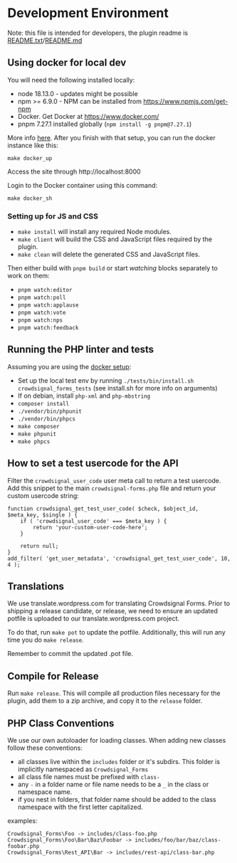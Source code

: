 
# Development Environment

Note: this file is intended for developers, the plugin readme
is [README.txt](../README.txt)/[README.md](../README.md)

## Using docker for local dev

You will need the following installed locally:
* node 18.13.0 - updates might be possible
* npm >= 6.9.0 - NPM can be installed from https://www.npmjs.com/get-npm
* Docker. Get Docker at https://www.docker.com/
* pnpm 7.27.1 installed globally (`npm install -g pnpm@7.27.1`)

More info [here](../docker/README.md). After you finish with that setup, you 
can run the docker instance like this:

```
make docker_up
```

Access the site through http://localhost:8000

Login to the Docker container using this command:
```
make docker_sh
```

### Setting up for JS and CSS

* `make install` will install any required Node modules.
* `make client` will build the CSS and JavaScript files required by the plugin.
* `make clean` will delete the generated CSS and JavaScript files.

Then either build with `pnpm build` or start _watching_ blocks separately to work on them:
* `pnpm watch:editor`
* `pnpm watch:poll`
* `pnpm watch:applause`
* `pnpm watch:vote`
* `pnpm watch:nps`
* `pnpm watch:feedback`

## Running the PHP linter and tests

Assuming you are using the [docker setup](../docker/README.md):

* Set up the local test env by running `./tests/bin/install.sh crowdsignal_forms_tests` (see install.sh for more info on arguments)
* If on debian, install `php-xml` and `php-mbstring`
* `composer install`
* `./vendor/bin/phpunit`
* `./vendor/bin/phpcs`
* `make composer`
* `make phpunit`
* `make phpcs`

## How to set a test usercode for the API

Filter the `crowdsignal_user_code` user meta call to return a test usercode. Add this snippet to the main `crowdsignal-forms.php` file and return your custom usercode string: 

```
function crowdsignal_get_test_user_code( $check, $object_id, $meta_key, $single ) {
    if ( 'crowdsignal_user_code' === $meta_key ) {
        return 'your-custom-user-code-here';
    }

    return null;
}
add_filter( 'get_user_metadata', 'crowdsignal_get_test_user_code', 10, 4 );
```

## Translations

We use translate.wordpress.com for translating Crowdsignal Forms. Prior to shipping a release candidate, or release, we need to
ensure an updated potfile is uploaded to our translate.wordpress.com project.

To do that, run `make pot` to update the potfile. Additionally, this will run any time you do `make release`.

Remember to commit the updated .pot file.

## Compile for Release

Run `make release`. This will compile all production files necessary for the plugin, add them to a zip archive, and copy it to the `release` folder.

## PHP Class Conventions

We use our own autoloader for loading classes. When adding new classes follow these conventions:

* all classes live within the `includes` folder or it's subdirs. This folder is implicitly namespaced as `Crowdsignal_Forms`
* all class file names must be prefixed with `class-`
* any `-` in a folder name or file name needs to be a `_` in the class or namespace name.
* if you nest in folders, that folder name should be added to the class namespace with the first letter capitalized.

examples:

```
Crowdsignal_Forms\Foo -> includes/class-foo.php
Crowdsignal_Forms\Foo\Bar\Baz\Foobar -> includes/foo/bar/baz/class-foobar.php
Crowdsignal_Forms\Rest_API\Bar -> includes/rest-api/class-bar.php
```
